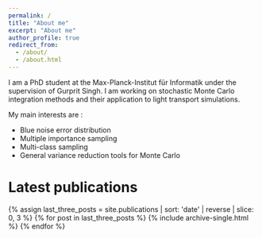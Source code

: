 ```yaml
---
permalink: /
title: "About me"
excerpt: "About me"
author_profile: true
redirect_from: 
  - /about/
  - /about.html
---
```



I am a PhD student at the Max-Planck-Institut für Informatik under the supervision of Gurprit Singh. I am working on stochastic Monte Carlo integration methods and their application to light transport simulations.

My main interests are :
* Blue noise error distribution
* Multiple importance sampling
* Multi-class sampling
* General variance reduction tools for Monte Carlo

# Latest publications
{% assign last_three_posts = site.publications | sort: 'date' | reverse | slice: 0, 3 %}
{% for post in last_three_posts %}
  {% include archive-single.html %}
{% endfor %}

